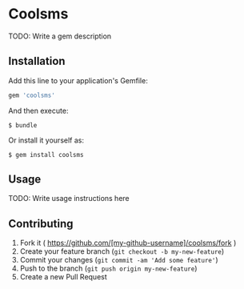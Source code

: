 # Coolsms

TODO: Write a gem description

## Installation

Add this line to your application's Gemfile:

```ruby
gem 'coolsms'
```

And then execute:

    $ bundle

Or install it yourself as:

    $ gem install coolsms

## Usage

TODO: Write usage instructions here

## Contributing

1. Fork it ( https://github.com/[my-github-username]/coolsms/fork )
2. Create your feature branch (`git checkout -b my-new-feature`)
3. Commit your changes (`git commit -am 'Add some feature'`)
4. Push to the branch (`git push origin my-new-feature`)
5. Create a new Pull Request
